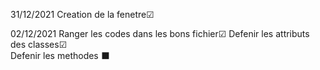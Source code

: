31/12/2021
Creation de la fenetre☑	

02/12/2021
Ranger les codes dans les bons fichier☑	
Defenir les attributs des classes☑	
Defenir les methodes ⬛

